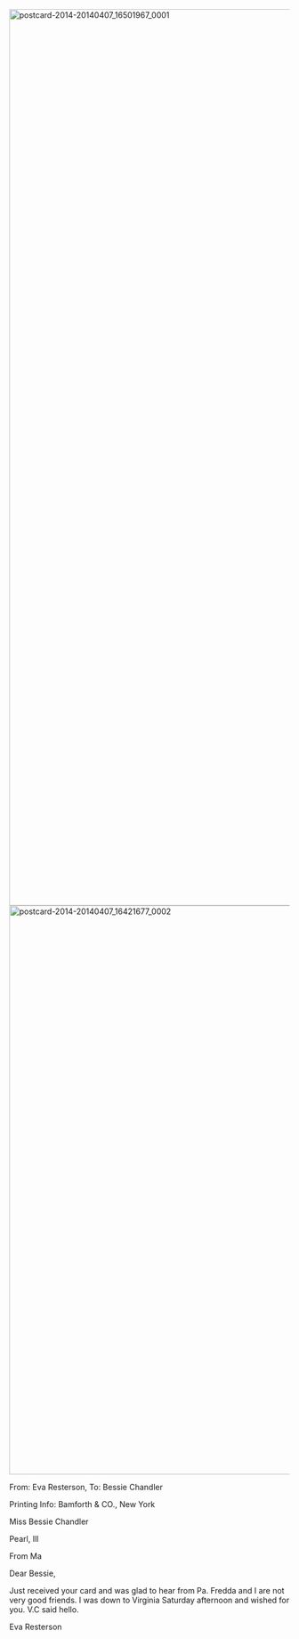 <html><body><a href="http://107.170.91.122/wp-content/uploads/2014/04/postcard-2014-20140407_16501967_0001.jpg"><img class="alignnone size-full wp-image-28" src="http://107.170.91.122/wp-content/uploads/2014/04/postcard-2014-20140407_16501967_0001.jpg" alt="postcard-2014-20140407_16501967_0001" width="929" height="1610"></a><a href="http://107.170.91.122/wp-content/uploads/2014/04/postcard-2014-20140407_16421677_0002.jpg"><img class="alignnone size-full wp-image-27" src="http://107.170.91.122/wp-content/uploads/2014/04/postcard-2014-20140407_16421677_0002.jpg" alt="postcard-2014-20140407_16421677_0002" width="1517" height="1022"></a>



From: Eva Resterson, To: Bessie Chandler

Printing Info: Bamforth &amp; CO., New York



Miss Bessie Chandler

Pearl, Ill



From Ma

Dear Bessie,

Just received your card and was glad to hear from Pa. Fredda and I are not very good friends. I was down to Virginia Saturday afternoon and wished for you. V.C said hello.

Eva Resterson



 </body></html>
